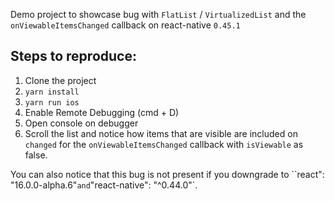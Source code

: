 Demo project to showcase bug with `FlatList` / `VirtualizedList` and the `onViewableItemsChanged` callback on react-native `0.45.1`

## Steps to reproduce:
1. Clone the project
2. `yarn install`
3. `yarn run ios`
4. Enable Remote Debugging (cmd + D)
5. Open console on debugger 
5. Scroll the list and notice how items that are visible are included on `changed` for the `onViewableItemsChanged` callback with `isViewable` as false.

You can also notice that this bug is not present if you downgrade to ``react": "16.0.0-alpha.6"` and `"react-native": "^0.44.0"`.
